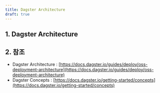 ```yaml
---
title: Dagster Architecture
draft: true
---
```


## 1. Dagster Architecture

## 2. 참조

* Dagster Architecture : [https://docs.dagster.io/guides/deploy/oss-deployment-architecture](https://docs.dagster.io/guides/deploy/oss-deployment-architecture)
* Dagster Concepts : [https://docs.dagster.io/getting-started/concepts](https://docs.dagster.io/getting-started/concepts)
